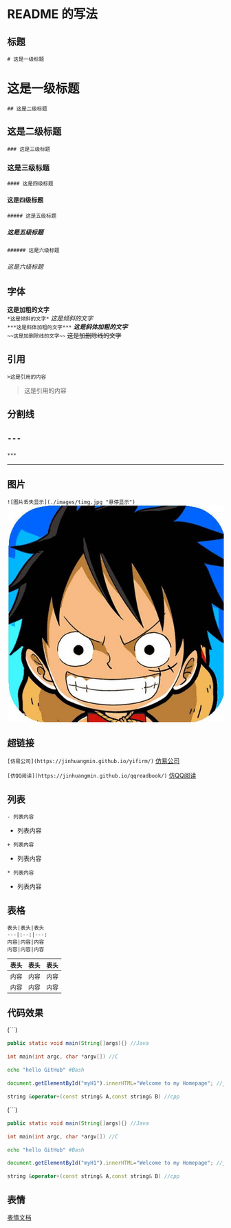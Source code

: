 # README 的写法

## 标题

`# 这是一级标题` 
# 这是一级标题 
`## 这是二级标题` 
## 这是二级标题
`### 这是三级标题`
### 这是三级标题
`#### 这是四级标题`
#### 这是四级标题
`##### 这是五级标题`
##### 这是五级标题
`###### 这是六级标题`
###### 这是六级标题

## 字体

**这是加粗的文字**
<br/>
`*这是倾斜的文字*`
*这是倾斜的文字*
<br/>
`***这是斜体加粗的文字***`
***这是斜体加粗的文字***
<br/>
`~~这是加删除线的文字~~`
~~这是加删除线的文字~~

## 引用
`>这是引用的内容`
>这是引用的内容

## 分割线

`---`
---
`***`
***

## 图片
`![图片丢失显示](./images/timg.jpg "悬停显示")`
![图片丢失显示](./images/timg.jpg "悬停显示")

## 超链接
`[仿易公司](https://jinhuangmin.github.io/yifirm/)`
[仿易公司](https://jinhuangmin.github.io/yifirm/)
<br/>

`[仿QQ阅读](https://jinhuangmin.github.io/qqreadbook/)`
[仿QQ阅读](https://jinhuangmin.github.io/qqreadbook/)

## 列表

`- 列表内容`
- 列表内容

`+ 列表内容`
+ 列表内容

`* 列表内容`
* 列表内容

## 表格
```
表头|表头|表头
---|:--:|---:
内容|内容|内容
内容|内容|内容
```

表头|表头|表头
---|:--:|---:
内容|内容|内容
内容|内容|内容

## 代码效果
(```)
```Java
public static void main(String[]args){} //Java
```
```c
int main(int argc, char *argv[]) //C
```
```Bash
echo "hello GitHub" #Bash
```
```javascript
document.getElementById("myH1").innerHTML="Welcome to my Homepage"; //javascipt
```
```cpp
string &operator+(const string& A,const string& B) //cpp
```
(```)

```Java
public static void main(String[]args){} //Java
```
```c
int main(int argc, char *argv[]) //C
```
```Bash
echo "hello GitHub" #Bash
```
```javascript
document.getElementById("myH1").innerHTML="Welcome to my Homepage"; //javascipt
```
```cpp
string &operator+(const string& A,const string& B) //cpp
```

## 表情
[表情文档](https://github.com/jinhuangmin/README/blob/master/emoji.md)